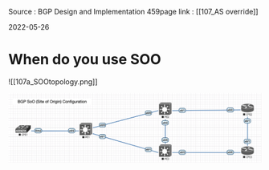 
Source : BGP Design and Implementation  459page
link :  [[107_AS override]]

2022-05-26
# When do you use SOO
![[107a_SOOtopology.png]]

![|](107a_SOOeveng.png)